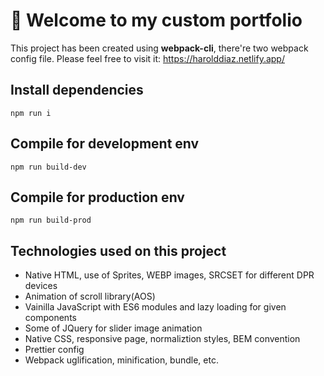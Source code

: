 # 🚀 Welcome to my custom portfolio

This project has been created using **webpack-cli**, there're two webpack config file. Please feel free to visit it: https://harolddiaz.netlify.app/

## Install dependencies
```
npm run i
```

## Compile for development env

```
npm run build-dev
```

## Compile for production env

```
npm run build-prod
```

## Technologies used on this project
- Native HTML, use of Sprites, WEBP images, SRCSET for different DPR devices
- Animation of scroll library(AOS)
- Vainilla JavaScript with ES6 modules and lazy loading for given components
- Some of JQuery for slider image animation
- Native CSS, responsive page, normaliztion styles, BEM convention
- Prettier config
- Webpack uglification, minification, bundle, etc.

